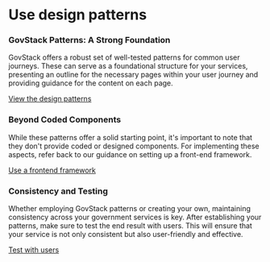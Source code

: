 # Use design patterns

### **GovStack Patterns: A Strong Foundation**

GovStack offers a robust set of well-tested patterns for common user journeys. These can serve as a foundational structure for your services, presenting an outline for the necessary pages within your user journey and providing guidance for the content on each page.

[View the design patterns](../../service-patterns/get-started-using-patterns.md)

### **Beyond Coded Components**

While these patterns offer a solid starting point, it's important to note that they don't provide coded or designed components. For implementing these aspects, refer back to our guidance on setting up a front-end framework.

[Use a frontend framework](use-a-frontend-framework.md)

### **Consistency and Testing**

Whether employing GovStack patterns or creating your own, maintaining consistency across your government services is key. After establishing your patterns, make sure to test the end result with users. This will ensure that your service is not only consistent but also user-friendly and effective.

[Test with users](../1.-user-centred-design/test-with-users.md)
